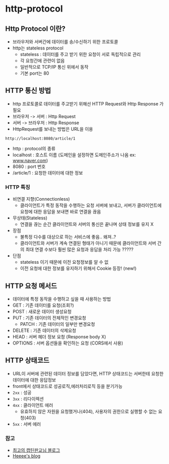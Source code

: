 # http-protocol

## Http Protocol 이란?
- 브라우저와 서버간에 데이터를 송/수신하기 위한 프로토콜
- http는 stateless protocol
    - stateless : 데이터를 주고 받기 위한 요청이 서로 독립적으로 관리
    - 각 요청간에 관련이 없음
    - 일반적으로 TCP/IP 통신 위에서 동작
    - 기본 port는 80

## HTTP 통신 방법
- http 프로토콜로 데이터를 주고받기 위해선 HTTP Request와 Http Response 가 필요
- 브라우저 -> 서버 : Http Request
- 서버 -> 브라우저 : Http Response
- HttpRequest를 보내는 방법은 URL을 이용
```text
http://localhost:8080/article/1
```
- http : protocol의 종류
- localhost : 호스트 이름 (도메인을 설정하면 도메인주소가 나옴 ex: www.naver.com)
- 8080 : port 번호
- /article/1 : 요청한 데이터에 대한 정보

### HTTP 특징
- 비연결 지향(Connectionless)
    - 클라이언트가 특정 동작을 수행하는 요청 서버에 보내고, 서버가 클라이언트에 요청에 대한 응답을 보내면 바로 연결을 끊음
- 무상태(Stateless)
    - 연결을 끊는 순간 클라이언트와 서버의 통신은 끝나며 상태 정보를 유지 X
- 장점
    - 불특정 다수를 대상으로 하는 서비스에 좋음.. 왜져..?
    - 클라이언트와 서버가 계속 연결된 형태가 아니기 때문에 클라이언트와 서버 간의 최대 연결 수보다 훨씬 많은 요청과 응답을 처리 가능 ?????
- 단점
    - stateless 이기 때문에 이전 요청정보를 알 수 없
    - 이전 요청에 대한 정보를 유지하기 위해서 Cookie 등장! (new!)

## HTTP 요청 메서드
- 데이터에 특정 동작을 수행하고 싶을 때 사용하는 방법
- GET : 기존 데이터를 요청(조회?)
- POST : 새로운 데이터 생성요청
- PUT : 기존 데이터의 전체적인 변경요청
    - PATCH : 기존 데이터의 일부만 변경요청
- DELETE : 기존 데이터의 삭제요청
- HEAD : 서버 헤더 정보 요청 (Response body X)
- OPTIONS : 서버 옵션들을 확인하는 요청 (CORS에서 사용)

## HTTP 상태코드
- URL이 서버에 관련된 데이터 정보를 담았다면, HTTP 상태코드는 서버한테 요청한 데이터에 대한 응답정보
- front에서 상태코드로 성공로직,에러처리로직 등을 분기가능
- `2xx` : 성공
- `3xx` : 리다이렉션
- `4xx` : 클라이언트 에러
    - 유효하지 않은 자원을 요청했거나(404), 사용자의 권한으로 실행할 수 없는 요청(403)
- `5xx` : 서버 에러

### 참고
- [최고의 캡틴판교님 블로그](https://joshua1988.github.io/web-development/http-part1/)
- [Heeee's blog](https://gmlwjd9405.github.io/2019/04/17/what-is-http-protocol.html)


    